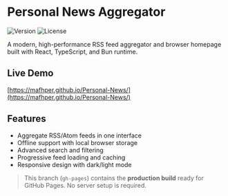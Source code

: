 # Personal News Aggregator

![Version](https://img.shields.io/badge/version-1.0.0-blue.svg)
![License](https://img.shields.io/badge/license-MIT-green.svg)

A modern, high-performance RSS feed aggregator and browser homepage built with React, TypeScript, and Bun runtime.

## Live Demo

[https://mafhper.github.io/Personal-News/](https://mafhper.github.io/Personal-News/)

## Features

- Aggregate RSS/Atom feeds in one interface
- Offline support with local browser storage
- Advanced search and filtering
- Progressive feed loading and caching
- Responsive design with dark/light mode

> This branch (`gh-pages`) contains the **production build** ready for GitHub Pages. No server setup is required.
